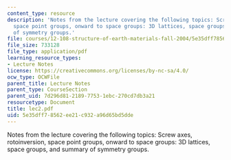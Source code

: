 ```yaml
---
content_type: resource
description: 'Notes from the lecture covering the following topics: Screw axes, rotoinversion,
  space point groups, onward to space groups: 3D lattices, space groups, and summary
  of symmetry groups.'
file: courses/12-108-structure-of-earth-materials-fall-2004/5e35dff78562ee21c932a96d65bd5dde_lec2.pdf
file_size: 733128
file_type: application/pdf
learning_resource_types:
- Lecture Notes
license: https://creativecommons.org/licenses/by-nc-sa/4.0/
ocw_type: OCWFile
parent_title: Lecture Notes
parent_type: CourseSection
parent_uid: 7d296d81-2189-7753-1ebc-270cd7db3a21
resourcetype: Document
title: lec2.pdf
uid: 5e35dff7-8562-ee21-c932-a96d65bd5dde
---
```

Notes from the lecture covering the following topics: Screw axes, rotoinversion, space point groups, onward to space groups: 3D lattices, space groups, and summary of symmetry groups.